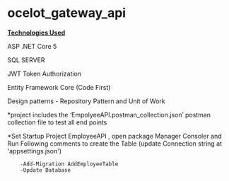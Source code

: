 # ocelot_gateway_api


<b><u>Technologies Used</u></b>

ASP .NET Core 5

SQL SERVER

JWT Token Authorization 

Entity Framework Core (Code First)

Design patterns - Repository Pattern and Unit of Work

*project includes the ‘EmpolyeeAPI.postman_collection.json’ postman collection file to test all end points

*Set Startup Project EmployeeAPI , open package Manager Consoler and Run Following comments to create the Table (update Connection string at 'appsettings.json')

        -Add-Migration AddEmployeeTable
        -Update Database
